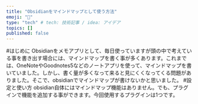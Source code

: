 ```yaml
---
title: "Obsidianをマインドマップとして使う方法"
emoji: "💬"
type: "tech" # tech: 技術記事 / idea: アイデア
topics: []
published: false
---
```

#はじめに
Obsidianをメモアプリとして、毎日使っていますが頭の中で考えている事を書き出す場合には、マインドマップを書く事が多くあります。これまでは、OneNoteやGoodnotes5などのノートアプリを使って、マインドマップを書いていました。しかし、書く量が多くなって来ると見にくくなってくる問題がありました。そこで、obsidianでマインドマップが書けないかと思いました。
#設定と使い方
obsidian自体にはマインドマップ機能はありません。でも、プラグインで機能を追加する事ができます。今回使用するプラグインは1つです。

